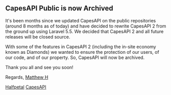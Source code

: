 ## CapesAPI Public is now Archived
It's been months since we updated CapesAPI on the public repositories (around 8 months as of today) and have decided to rewrite CapesAPI 2 from the ground up using Laravel 5.5. We decided that CapesAPI 2 and all future releases will be closed source. 

With some of the features in CapesAPI 2 (including the in-site economy known as Diamonds) we wanted to ensure the protection of our users, of our code, and of our property. So, CapesAPI will now be archived.

Thank you all and see you soon!

Regards,
[Matthew H](https://twitter.com/matththedev)

[Halfpetal](https://halfpetal.com)
[CapesAPI](https://capesapi.com)

